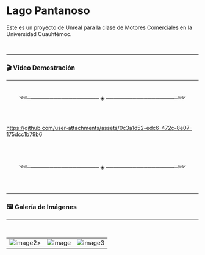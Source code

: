 # Lago Pantanoso

Este es un proyecto de Unreal para la clase de Motores Comerciales en la Universidad Cuauhtémoc.

<br>

---
### 🎬 Video Demostración
---
<p align="center">
  <br>
  ༺═────────────────── ◈ ──────────────────═༻
  <br>
</p>
<p align="center">
  <br>
  
 https://github.com/user-attachments/assets/0c3a1d52-edc6-472c-8e07-175dcc1b79b6
 
  <br>
</p>

<p align="center">
  <br>
  ༺═────────────────── ◈ ──────────────────═༻
  <br>
</p>

<br>

---
### 🖼️ Galería de Imágenes
---

<br>

| | | |
|:-------------------------:|:-------------------------:|:-------------------------:|
|![image2](https://github.com/user-attachments/assets/91f3c2d4-17a8-41bf-be98-2865ebe4a24d)> | ![image](https://github.com/user-attachments/assets/059097c4-affb-4e66-a53b-4e96b140a8ef) | ![image3](https://github.com/user-attachments/assets/f3ec7ce4-d1f7-496e-a5fd-9cf02c945133) |


